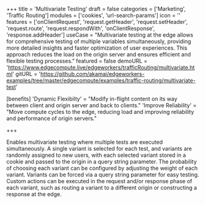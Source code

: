 +++
title = 'Multivariate Testing'
draft = false
categories = ['Marketing', 'Traffic Routing']
modules = ['cookies', 'url-search-params']
icon = ''
features = ['onClientRequest', 'request.getHeader', 'request.setHeader', 'request.route', 'request.respondWith', 'onClientResponse', 'response.addHeader']
useCase = "Multivariate testing at the edge allows for comprehensive testing of multiple variables simultaneously, providing more detailed insights and faster optimization of user experiences. This approach reduces the load on the origin server and ensures efficient and flexible testing processes."
featured = false
demoURL = 'https://www.edgecompute.live/edgeworkers/trafficRouting/multivariate.html'
gitURL = 'https://github.com/akamai/edgeworkers-examples/tree/master/edgecompute/examples/traffic-routing/multivariate-test'

[benefits]
	'Dynamic Flexibilty' = "Modify in-flight content on its way between client and origin server and back to clients."
	'Improve Reliability' = "Move compute cycles to the edge, reducing load and improving reliability and performance of origin servers."

+++

Enables multivariate testing where multiple tests are executed simultaneously. A single variant is selected for each test, and variants are randomly assigned to new users, with each selected variant stored in a cookie and passed to the origin in a query string parameter. The probability of choosing each variant can be configured by adjusting the weight of each variant. Variants can be forced via a query string parameter for easy testing. Custom actions can be executed in the request and/or response phase of each variant, such as routing a variant to a different origin or constructing a response at the edge.